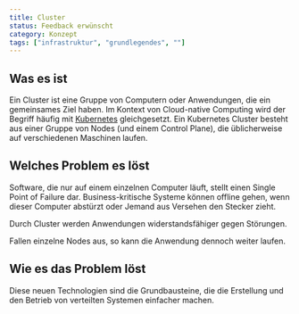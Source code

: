 ```yaml
---
title: Cluster
status: Feedback erwünscht
category: Konzept
tags: ["infrastruktur", "grundlegendes", ""]
---
```


## Was es ist

Ein Cluster ist eine Gruppe von Computern oder Anwendungen, die ein gemeinsames Ziel haben.
Im Kontext von Cloud-native Computing wird der Begriff häufig mit [Kubernetes](/kubernetes/) gleichgesetzt.
Ein Kubernetes Cluster besteht aus einer Gruppe von Nodes (und einem Control Plane), die üblicherweise auf verschiedenen Maschinen laufen.


## Welches Problem es löst

Software, die nur auf einem einzelnen Computer läuft, stellt einen Single Point of Failure dar. 
Business-kritische Systeme können offline gehen, wenn dieser Computer abstürzt oder Jemand aus Versehen den Stecker zieht.

Durch Cluster werden Anwendungen widerstandsfähiger gegen Störungen. 

Fallen einzelne Nodes aus, so kann die Anwendung dennoch weiter laufen.

## Wie es das Problem löst


Diese neuen Technologien sind die Grundbausteine, die die Erstellung und den Betrieb von verteilten Systemen einfacher machen.

